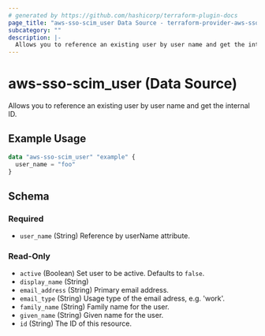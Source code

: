 ```yaml
---
# generated by https://github.com/hashicorp/terraform-plugin-docs
page_title: "aws-sso-scim_user Data Source - terraform-provider-aws-sso-scim"
subcategory: ""
description: |-
  Allows you to reference an existing user by user name and get the internal ID.
---
```


# aws-sso-scim_user (Data Source)

Allows you to reference an existing user by user name and get the internal ID.

## Example Usage

```terraform
data "aws-sso-scim_user" "example" {
  user_name = "foo"
}
```

<!-- schema generated by tfplugindocs -->
## Schema

### Required

- `user_name` (String) Reference by userName attribute.

### Read-Only

- `active` (Boolean) Set user to be active. Defaults to `false`.
- `display_name` (String)
- `email_address` (String) Primary email address.
- `email_type` (String) Usage type of the email adress, e.g. 'work'.
- `family_name` (String) Family name for the user.
- `given_name` (String) Given name for the user.
- `id` (String) The ID of this resource.


